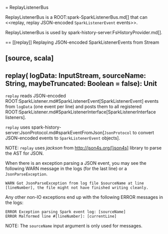 = ReplayListenerBus

ReplayListenerBus is a ROOT:spark-SparkListenerBus.md[] that can <<replay, replay JSON-encoded `SparkListenerEvent` events>>.

ReplayListenerBus is used by spark-history-server:FsHistoryProvider.md[].

== [[replay]] Replaying JSON-encoded SparkListenerEvents from Stream

[source, scala]
----
replay(
  logData: InputStream,
  sourceName: String,
  maybeTruncated: Boolean = false): Unit
----

`replay` reads JSON-encoded ROOT:SparkListener.md#SparkListenerEvent[SparkListenerEvent] events from `logData` (one event per line) and posts them to all registered ROOT:SparkListener.md#SparkListenerInterface[SparkListenerInterface listeners].

`replay` uses spark-history-server:JsonProtocol.md#sparkEventFromJson[`JsonProtocol` to convert JSON-encoded events to `SparkListenerEvent` objects].

NOTE: `replay` uses *jackson* from http://json4s.org/[json4s] library to parse the AST for JSON.

When there is an exception parsing a JSON event, you may see the following WARN message in the logs (for the last line) or a `JsonParseException`.

```
WARN Got JsonParseException from log file $sourceName at line [lineNumber], the file might not have finished writing cleanly.
```

Any other non-IO exceptions end up with the following ERROR messages in the logs:

```
ERROR Exception parsing Spark event log: [sourceName]
ERROR Malformed line #[lineNumber]: [currentLine]
```

NOTE: The `sourceName` input argument is only used for messages.
